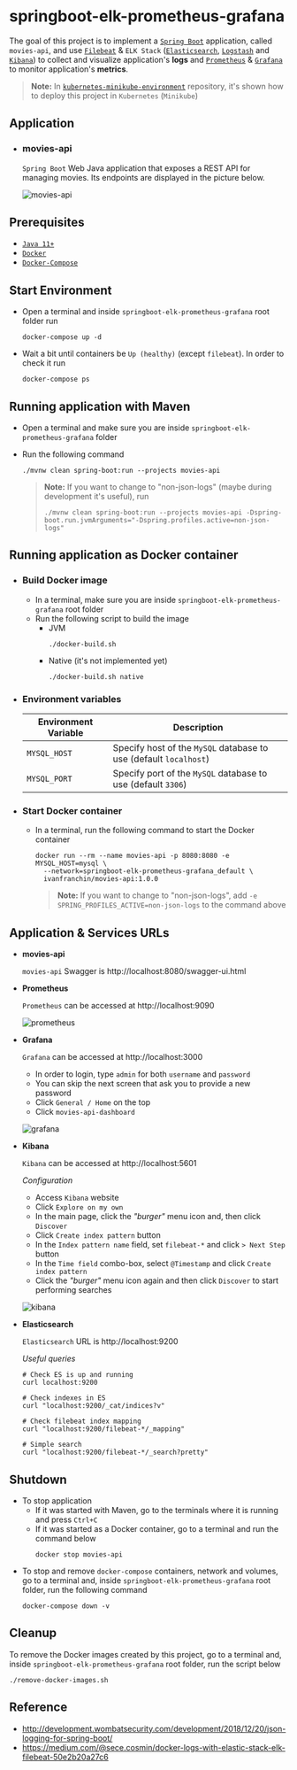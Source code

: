 # springboot-elk-prometheus-grafana

The goal of this project is to implement a [`Spring Boot`](https://docs.spring.io/spring-boot/docs/current/reference/htmlsingle/) application, called `movies-api`, and use [`Filebeat`](https://www.elastic.co/beats/filebeat) & `ELK Stack` ([`Elasticsearch`](https://www.elastic.co/elasticsearch), [`Logstash`](https://www.elastic.co/logstash) and [`Kibana`](https://www.elastic.co/kibana)) to collect and visualize application's **logs** and [`Prometheus`](https://prometheus.io/) & [`Grafana`](https://grafana.com/) to monitor application's **metrics**.

> **Note:** In [`kubernetes-minikube-environment`](https://github.com/ivangfr/kubernetes-minikube-environment/tree/master/movies-api-elk-prometheus-grafana) repository, it's shown how to deploy this project in `Kubernetes` (`Minikube`)

## Application

- ### movies-api

  `Spring Boot` Web Java application that exposes a REST API for managing movies. Its endpoints are displayed in the picture below.

  ![movies-api](images/movies-api-swagger.png)

## Prerequisites

- [`Java 11+`](https://www.oracle.com/java/technologies/javase-jdk11-downloads.html)
- [`Docker`](https://www.docker.com/)
- [`Docker-Compose`](https://docs.docker.com/compose/install/)

## Start Environment

- Open a terminal and inside `springboot-elk-prometheus-grafana` root folder run
  ```
  docker-compose up -d
  ```

- Wait a bit until containers be `Up (healthy)` (except `filebeat`). In order to check it run
  ```
  docker-compose ps
  ```

## Running application with Maven

- Open a terminal and make sure you are inside `springboot-elk-prometheus-grafana` folder

- Run the following command
  ```
  ./mvnw clean spring-boot:run --projects movies-api
  ```
  > **Note:** If you want to change to "non-json-logs" (maybe during development it's useful), run
  > ```
  > ./mvnw clean spring-boot:run --projects movies-api -Dspring-boot.run.jvmArguments="-Dspring.profiles.active=non-json-logs"
  > ```

## Running application as Docker container

- ### Build Docker image

  - In a terminal, make sure you are inside `springboot-elk-prometheus-grafana` root folder
  - Run the following script to build the image
    - JVM
      ```
      ./docker-build.sh
      ```
    - Native (it's not implemented yet)
      ```
      ./docker-build.sh native
      ```

- ### Environment variables

  | Environment Variable | Description                                                       |
  | -------------------- | ----------------------------------------------------------------- |
  | `MYSQL_HOST`         | Specify host of the `MySQL` database to use (default `localhost`) |
  | `MYSQL_PORT`         | Specify port of the `MySQL` database to use (default `3306`)      |

- ### Start Docker container

  - In a terminal, run the following command to start the Docker container
    ```
    docker run --rm --name movies-api -p 8080:8080 -e MYSQL_HOST=mysql \
      --network=springboot-elk-prometheus-grafana_default \
      ivanfranchin/movies-api:1.0.0
    ```
    > **Note:** If you want to change to "non-json-logs", add `-e SPRING_PROFILES_ACTIVE=non-json-logs` to the command above

## Application & Services URLs

- **movies-api**
  
  `movies-api` Swagger is http://localhost:8080/swagger-ui.html

- **Prometheus**

  `Prometheus` can be accessed at http://localhost:9090

  ![prometheus](images/prometheus.png)

- **Grafana**

  `Grafana` can be accessed at http://localhost:3000

  - In order to login, type `admin` for both `username` and `password`
  - You can skip the next screen that ask you to provide a new password
  - Click `General / Home` on the top
  - Click `movies-api-dashboard`

  ![grafana](images/grafana.png)

- **Kibana**

  `Kibana` can be accessed at http://localhost:5601

  _Configuration_

  - Access `Kibana` website
  - Click `Explore on my own`
  - In the main page, click the _"burger"_ menu icon and, then click `Discover`
  - Click `Create index pattern` button
  - In the `Index pattern name` field, set `filebeat-*` and click `> Next Step` button
  - In the `Time field` combo-box, select `@Timestamp` and click `Create index pattern`
  - Click the _"burger"_ menu icon again and then click `Discover` to start performing searches
  
  ![kibana](images/kibana.png)

- **Elasticsearch**

  `Elasticsearch` URL is http://localhost:9200

  _Useful queries_
  ```
  # Check ES is up and running
  curl localhost:9200
  
  # Check indexes in ES
  curl "localhost:9200/_cat/indices?v"
  
  # Check filebeat index mapping
  curl "localhost:9200/filebeat-*/_mapping"
  
  # Simple search
  curl "localhost:9200/filebeat-*/_search?pretty"
  ```

## Shutdown

- To stop application
  - If it was started with Maven, go to the terminals where it is running and press `Ctrl+C`
  - If it was started as a Docker container, go to a terminal and run the command below
    ```
    docker stop movies-api
    ```
- To stop and remove `docker-compose` containers, network and volumes, go to a terminal and, inside `springboot-elk-prometheus-grafana` root folder, run the following command
  ```
  docker-compose down -v
  ```

## Cleanup

To remove the Docker images created by this project, go to a terminal and, inside `springboot-elk-prometheus-grafana` root folder, run the script below
```
./remove-docker-images.sh
```

## Reference

- http://development.wombatsecurity.com/development/2018/12/20/json-logging-for-spring-boot/
- https://medium.com/@sece.cosmin/docker-logs-with-elastic-stack-elk-filebeat-50e2b20a27c6